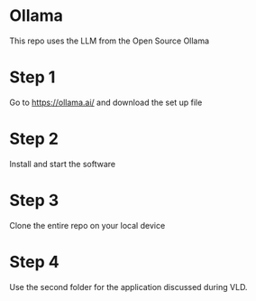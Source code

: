 # Ollama
This repo uses the LLM from the Open Source Ollama

# Step 1
Go to https://ollama.ai/ and download the set up file

# Step 2
Install and start the software

# Step 3
Clone the entire repo on your local device

# Step 4
Use the second folder for the application discussed during VLD.

